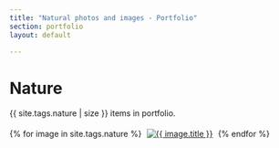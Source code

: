 ```yaml
---
title: "Natural photos and images - Portfolio"
section: portfolio
layout: default

---
```


Nature
======================
{{ site.tags.nature | size }} items in portfolio.

{% for image in site.tags.nature %}
<a href="../..{{ image.url }}/"><img src="../../assets/thumbs/{{ image.photo }}" alt="{{ image.title }}" style="margin: 5px" /></a>
{% endfor %}